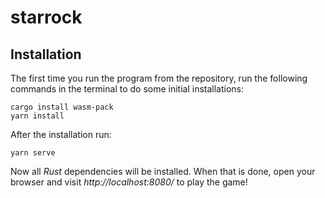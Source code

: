 # starrock

## Installation

The first time you run the program from the repository, run the following commands in the terminal to do some initial installations:
```
cargo install wasm-pack
yarn install
```

After the installation run:
```
yarn serve
```
Now all *Rust* dependencies will be installed. When that is done, open your browser and visit *http://localhost:8080/* to play the game!
